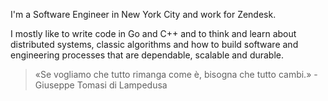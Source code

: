 I'm a Software Engineer in New York City and work for Zendesk.

I mostly like to write code in Go and C++ and to think and learn about distributed systems, classic algorithms and how to build software and engineering processes that are dependable, scalable and durable.

> «Se vogliamo che tutto rimanga come è, bisogna che tutto cambi.» - Giuseppe Tomasi di Lampedusa
